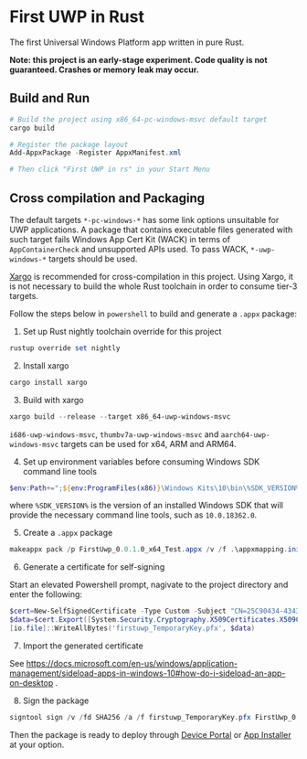 # First UWP in Rust
The first Universal Windows Platform app written in pure Rust.

**Note: this project is an early-stage experiment. Code quality is not guaranteed. Crashes or memory leak may occur.**

## Build and Run
```powershell
# Build the project using x86_64-pc-windows-msvc default target
cargo build

# Register the package layout
Add-AppxPackage -Register AppxManifest.xml

# Then click "First UWP in rs" in your Start Menu
```

## Cross compilation and Packaging
The default targets `*-pc-windows-*` has some link options unsuitable for UWP applications. A package that contains executable files generated with such target fails Windows App Cert Kit (WACK) in terms of `AppContainerCheck` and unsupported APIs used. To pass WACK, `*-uwp-windows-*` targets should be used.

[Xargo](https://github.com/japaric/xargo) is recommended for cross-compilation in this project. Using Xargo, it is not necessary to build the whole Rust toolchain in order to consume tier-3 targets.

Follow the steps below in `powershell` to build and generate a `.appx` package:
1. Set up Rust nightly toolchain override for this project
```powershell
rustup override set nightly
```
2. Install xargo
```powershell
cargo install xargo
```
3. Build with xargo
```powershell
xargo build --release --target x86_64-uwp-windows-msvc
```
`i686-uwp-windows-msvc`, `thumbv7a-uwp-windows-msvc` and `aarch64-uwp-windows-msvc` targets can be used for x64, ARM and ARM64.

4. Set up environment variables before consuming Windows SDK command line tools
```powershell
$env:Path+=";${env:ProgramFiles(x86)}\Windows Kits\10\bin\%SDK_VERSION%\x64"
```
where `%SDK_VERSION%` is the version of an installed Windows SDK that will provide the necessary command line tools, such as `10.0.18362.0`.

5. Create a `.appx` package
```powershell
makeappx pack /p FirstUwp_0.0.1.0_x64_Test.appx /v /f .\appxmapping.ini
```
6. Generate a certificate for self-signing

Start an elevated Powershell prompt, nagivate to the project directory and enter the following:
```powershell
$cert=New-SelfSignedCertificate -Type Custom -Subject "CN=25C90434-4343-4A2A-BB16-CF3209256BD3" -KeyUsage DigitalSignature -FriendlyName "firstuwpcert" -TextExtension @("2.5.29.37={text}1.3.6.1.5.5.7.3.3", "2.5.29.19={text}")
$data=$cert.Export([System.Security.Cryptography.X509Certificates.X509ContentType]::Pfx)
[io.file]::WriteAllBytes('firstuwp_TemporaryKey.pfx', $data)
```
7. Import the generated certificate

See https://docs.microsoft.com/en-us/windows/application-management/sideload-apps-in-windows-10#how-do-i-sideload-an-app-on-desktop .

8. Sign the package
```powershell
signtool sign /v /fd SHA256 /a /f firstuwp_TemporaryKey.pfx FirstUwp_0.0.1.0_x64_Test.appx
```

Then the package is ready to deploy through [Device Portal](https://docs.microsoft.com/en-us/windows/uwp/debug-test-perf/device-portal) or [App Installer](https://docs.microsoft.com/en-us/windows/msix/app-installer/app-installer-root) at your option.
